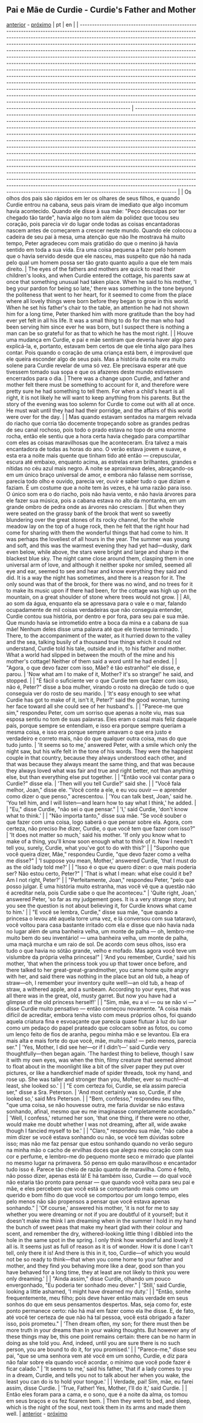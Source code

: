 ## Pai e Mãe de Curdie - Curdie's Father and Mother
[anterior](chapter-3.md) - [próximo](./chapter-5.md)
| pt                                                                                                                                                                                                                                                                                                                                                                                                                                                                                                                                                                                                                                                                                                                                                                                                                                                                                                                                                                                                                                                                          | en                                                                                                                                                                                                                                                                                                                                                                                                                                                                                                                                                                                                                                                                                                                                                                                                                                                                                                                                                                                                                                                                      |
| --------------------------------------------------------------------------------------------------------------------------------------------------------------------------------------------------------------------------------------------------------------------------------------------------------------------------------------------------------------------------------------------------------------------------------------------------------------------------------------------------------------------------------------------------------------------------------------------------------------------------------------------------------------------------------------------------------------------------------------------------------------------------------------------------------------------------------------------------------------------------------------------------------------------------------------------------------------------------------------------------------------------------------------------------------------------------- | ----------------------------------------------------------------------------------------------------------------------------------------------------------------------------------------------------------------------------------------------------------------------------------------------------------------------------------------------------------------------------------------------------------------------------------------------------------------------------------------------------------------------------------------------------------------------------------------------------------------------------------------------------------------------------------------------------------------------------------------------------------------------------------------------------------------------------------------------------------------------------------------------------------------------------------------------------------------------------------------------------------------------------------------------------------------------- |
| Os olhos dos pais são rápidos em ler os olhares de seus filhos, e quando Curdie entrou na cabana, seus pais viram de imediato que algo incomum havia acontecido. Quando ele disse à sua mãe: "Peço desculpas por ter chegado tão tarde", havia algo no tom além da polidez que tocou seu coração, pois parecia vir do lugar onde todas as coisas encantadoras nascem antes de começarem a crescer neste mundo. Quando ele colocou a cadeira de seu pai à mesa, uma atenção que não lhe mostrava há muito tempo, Peter agradeceu com mais gratidão do que o menino já havia sentido em toda a sua vida. Era uma coisa pequena a fazer pelo homem que o havia servido desde que ele nasceu, mas suspeito que não há nada pelo qual um homem possa ser tão grato quanto aquilo a que ele tem mais direito.                                                                                                                                                                                                                                                                     | The eyes of the fathers and mothers are quick to read their children's looks, and when Curdie entered the cottage, his parents saw at once that something unusual had taken place. When he said to his mother, 'I beg your pardon for being so late,' there was something in the tone beyond the politeness that went to her heart, for it seemed to come from the place where all lovely things were born before they began to grow in this world. When he set his father's chair to the table, an attention he had not shown him for a long time, Peter thanked him with more gratitude than the boy had ever yet felt in all his life. It was a small thing to do for the man who had been serving him since ever he was born, but I suspect there is nothing a man can be so grateful for as that to which he has the most right.                                                                                                                                                                                                                                   |
| Houve uma mudança em Curdie, e pai e mãe sentiram que deveria haver algo para explicá-la, e, portanto, estavam bem certos de que ele tinha algo para lhes contar. Pois quando o coração de uma criança está bem, é improvável que ele queira esconder algo de seus pais. Mas a história da noite era muito solene para Curdie revelar de uma só vez. Ele precisava esperar até que tivessem tomado sua sopa e que os afazeres deste mundo estivessem encerrados para o dia.                                                                                                                                                                                                                                                                                                                                                                                                                                                                                                                                                                                                 | There was a change upon Curdie, and father and mother felt there must be something to account for it, and therefore were pretty sure he had something to tell them. For when a child's heart is all right, it is not likely he will want to keep anything from his parents. But the story of the evening was too solemn for Curdie to come out with all at once. He must wait until they had had their porridge, and the affairs of this world were over for the day.                                                                                                                                                                                                                                                                                                                                                                                                                                                                                                                                                                                                   |
| Mas quando estavam sentados na margem relvada do riacho que corria tão docemente tropeçando sobre as grandes pedras de seu canal rochoso, pois todo o prado estava no topo de uma enorme rocha, então ele sentiu que a hora certa havia chegado para compartilhar com eles as coisas maravilhosas que lhe aconteceram. Era talvez a mais encantadora de todas as horas do ano. O verão estava jovem e suave, e esta era a noite mais quente que tinham tido até então — crepuscular, escura até embaixo, enquanto acima, as estrelas eram brilhantes, grandes e nítidas no céu azul mais negro. A noite se aproximava deles, abraçando-os em um único braço universal de amor, e embora não falasse nem sorrisse, parecia todo olho e ouvido, parecia ver, ouvir e saber tudo o que diziam e faziam. É um costume que a noite tem às vezes, e há uma razão para isso. O único som era o do riacho, pois não havia vento, e não havia árvores para ele fazer sua música, pois a cabana estava no alto da montanha, em um grande ombro de pedra onde as árvores não cresciam. | But when they were seated on the grassy bank of the brook that went so sweetly blundering over the great stones of its rocky channel, for the whole meadow lay on the top of a huge rock, then he felt that the right hour had come for sharing with them the wonderful things that had come to him. It was perhaps the loveliest of all hours in the year. The summer was young and soft, and this was the warmest evening they had yet had—dusky, dark even below, while above, the stars were bright and large and sharp in the blackest blue sky. The night came close around them, clasping them in one universal arm of love, and although it neither spoke nor smiled, seemed all eye and ear, seemed to see and hear and know everything they said and did. It is a way the night has sometimes, and there is a reason for it. The only sound was that of the brook, for there was no wind, and no trees for it to make its music upon if there had been, for the cottage was high up on the mountain, on a great shoulder of stone where trees would not grow. |
| Ali, ao som da água, enquanto ela se apressava para o vale e o mar, falando ocupadamente de mil coisas verdadeiras que não conseguia entender, Curdie contou sua história, por dentro e por fora, para seu pai e sua mãe. Que mundo havia se intrometido entre a boca da mina e a cabana de sua mãe! Nenhum deles disse uma palavra até que ele tivesse terminado.                                                                                                                                                                                                                                                                                                                                                                                                                                                                                                                                                                                                                                                                                                          | There, to the accompaniment of the water, as it hurried down to the valley and the sea, talking busily of a thousand true things which it could not understand, Curdie told his tale, outside and in, to his father and mother. What a world had slipped in between the mouth of the mine and his mother's cottage! Neither of them said a word until he had ended.                                                                                                                                                                                                                                                                                                                                                                                                                                                                                                                                                                                                                                                                                                     |
| "Agora, o que devo fazer com isso, Mãe? é tão estranho!" ele disse, e parou.                                                                                                                                                                                                                                                                                                                                                                                                                                                                                                                                                                                                                                                                                                                                                                                                                                                                                                                                                                                                | 'Now what am I to make of it, Mother? it's so strange!' he said, and stopped.                                                                                                                                                                                                                                                                                                                                                                                                                                                                                                                                                                                                                                                                                                                                                                                                                                                                                                                                                                                           |
| "É fácil o suficiente ver o que Curdie tem que fazer com isso, não é, Peter?" disse a boa mulher, virando o rosto na direção de tudo o que conseguia ver do rosto de seu marido.                                                                                                                                                                                                                                                                                                                                                                                                                                                                                                                                                                                                                                                                                                                                                                                                                                                                                            | 'It's easy enough to see what Curdie has got to make of it, isn't it, Peter?' said the good woman, turning her face toward all she could see of her husband's.                                                                                                                                                                                                                                                                                                                                                                                                                                                                                                                                                                                                                                                                                                                                                                                                                                                                                                          |
| "Parece-me que sim," respondeu Peter, com um sorriso que apenas a noite viu, mas sua esposa sentiu no tom de suas palavras. Eles eram o casal mais feliz daquele país, porque sempre se entendiam, e isso era porque sempre queriam a mesma coisa, e isso era porque sempre amavam o que era justo e verdadeiro e correto mais, não do que qualquer outra coisa, mas do que tudo junto.                                                                                                                                                                                                                                                                                                                                                                                                                                                                                                                                                                                                                                                                                     | 'It seems so to me,' answered Peter, with a smile which only the night saw, but his wife felt in the tone of his words. They were the happiest couple in that country, because they always understood each other, and that was because they always meant the same thing, and that was because they always loved what was fair and true and right better, not than anything else, but than everything else put together.                                                                                                                                                                                                                                                                                                                                                                                                                                                                                                                                                                                                                                                 |
| "Então você vai contar para o Curdie?" disse ela.                                                                                                                                                                                                                                                                                                                                                                                                                                                                                                                                                                                                                                                                                                                                                                                                                                                                                                                                                                                                                           | 'Then will you tell Curdie?' said she.                                                                                                                                                                                                                                                                                                                                                                                                                                                                                                                                                                                                                                                                                                                                                                                                                                                                                                                                                                                                                                  |
| "Você fala melhor, Joan," disse ele. "Você conte a ele, e eu vou ouvir — e aprender como dizer o que penso," acrescentou.                                                                                                                                                                                                                                                                                                                                                                                                                                                                                                                                                                                                                                                                                                                                                                                                                                                                                                                                                   | 'You can talk best, Joan,' said he. 'You tell him, and I will listen—and learn how to say what I think,' he added.                                                                                                                                                                                                                                                                                                                                                                                                                                                                                                                                                                                                                                                                                                                                                                                                                                                                                                                                                      |
| "Eu," disse Curdie, "não sei o que pensar."                                                                                                                                                                                                                                                                                                                                                                                                                                                                                                                                                                                                                                                                                                                                                                                                                                                                                                                                                                                                                                 | 'I,' said Curdie, 'don't know what to think.'                                                                                                                                                                                                                                                                                                                                                                                                                                                                                                                                                                                                                                                                                                                                                                                                                                                                                                                                                                                                                           |
| "Não importa tanto," disse sua mãe. "Se você souber o que fazer com uma coisa, logo saberá o que pensar sobre ela. Agora, com certeza, não preciso lhe dizer, Curdie, o que você tem que fazer com isso?"                                                                                                                                                                                                                                                                                                                                                                                                                                                                                                                                                                                                                                                                                                                                                                                                                                                                   | 'It does not matter so much,' said his mother. 'If only you know what to make of a thing, you'll know soon enough what to think of it. Now I needn't tell you, surely, Curdie, what you've got to do with this?'                                                                                                                                                                                                                                                                                                                                                                                                                                                                                                                                                                                                                                                                                                                                                                                                                                                        |
| "Suponho que você queira dizer, Mãe," respondeu Curdie, "que devo fazer como a velha me disse?"                                                                                                                                                                                                                                                                                                                                                                                                                                                                                                                                                                                                                                                                                                                                                                                                                                                                                                                                                                             | 'I suppose you mean, Mother,' answered Curdie, 'that I must do as the old lady told me?'                                                                                                                                                                                                                                                                                                                                                                                                                                                                                                                                                                                                                                                                                                                                                                                                                                                                                                                                                                                |
| "Isso é o que eu quero dizer: o que mais poderia ser? Não estou certo, Peter?"                                                                                                                                                                                                                                                                                                                                                                                                                                                                                                                                                                                                                                                                                                                                                                                                                                                                                                                                                                                              | 'That is what I mean: what else could it be? Am I not right, Peter?'                                                                                                                                                                                                                                                                                                                                                                                                                                                                                                                                                                                                                                                                                                                                                                                                                                                                                                                                                                                                    |
| "Perfeitamente, Joan," respondeu Peter, "pelo que posso julgar. É uma história muito estranha, mas você vê que a questão não é acreditar nela, pois Curdie sabe o que lhe aconteceu."                                                                                                                                                                                                                                                                                                                                                                                                                                                                                                                                                                                                                                                                                                                                                                                                                                                                                       | 'Quite right, Joan,' answered Peter, 'so far as my judgement goes. It is a very strange story, but you see the question is not about believing it, for Curdie knows what came to him.'                                                                                                                                                                                                                                                                                                                                                                                                                                                                                                                                                                                                                                                                                                                                                                                                                                                                                  |
| "E você se lembra, Curdie," disse sua mãe, "que quando a princesa o levou até aquela torre uma vez, e lá conversou com sua tataravó, você voltou para casa bastante irritado com ela e disse que não havia nada no lugar além de uma banheira velha, um monte de palha — oh, lembro-me muito bem do seu inventário! — uma banheira velha, um monte de palha, uma maçã murcha e um raio de sol. De acordo com seus olhos, isso era tudo o que havia no sótão grande, velho e mofado. Mas agora você teve um vislumbre da própria velha princesa!"                                                                                                                                                                                                                                                                                                                                                                                                                                                                                                                            | 'And you remember, Curdie,' said his mother, 'that when the princess took you up that tower once before, and there talked to her great-great-grandmother, you came home quite angry with her, and said there was nothing in the place but an old tub, a heap of straw—oh, I remember your inventory quite well!—an old tub, a heap of straw, a withered apple, and a sunbeam. According to your eyes, that was all there was in the great, old, musty garret. But now you have had a glimpse of the old princess herself!'                                                                                                                                                                                                                                                                                                                                                                                                                                                                                                                                              |
| "Sim, mãe, eu a vi — ou se não vi —" disse Curdie muito pensativo — então começou novamente. "A coisa mais difícil de acreditar, embora tenha visto com meus próprios olhos, foi quando aquela criatura fina e esvoaçante que parecia quase flutuar à luz do luar como um pedaço do papel prateado que colocam sobre as fotos, ou como um lenço feito de fios de aranha, pegou minha mão e se levantou. Ela era mais alta e mais forte do que você, mãe, muito mais! — pelo menos, parecia ser."                                                                                                                                                                                                                                                                                                                                                                                                                                                                                                                                                                            | 'Yes, Mother, I did see her—or if I didn't—' said Curdie very thoughtfully—then began again. 'The hardest thing to believe, though I saw it with my own eyes, was when the thin, filmy creature that seemed almost to float about in the moonlight like a bit of the silver paper they put over pictures, or like a handkerchief made of spider threads, took my hand, and rose up. She was taller and stronger than you, Mother, ever so much!—at least, she looked so.'                                                                                                                                                                                                                                                                                                                                                                                                                                                                                                                                                                                               |
| "E com certeza foi, Curdie, se ela assim parecia ser," disse a Sra. Peterson.                                                                                                                                                                                                                                                                                                                                                                                                                                                                                                                                                                                                                                                                                                                                                                                                                                                                                                                                                                                               | 'And most certainly was so, Curdie, if she looked so,' said Mrs Peterson.                                                                                                                                                                                                                                                                                                                                                                                                                                                                                                                                                                                                                                                                                                                                                                                                                                                                                                                                                                                               |
| "Bem, confesso," respondeu seu filho, "que uma coisa, se não houvesse outra, me faria duvidar se não estava sonhando, afinal, mesmo que eu me imaginasse completamente acordado."                                                                                                                                                                                                                                                                                                                                                                                                                                                                                                                                                                                                                                                                                                                                                                                                                                                                                           | 'Well, I confess,' returned her son, 'that one thing, if there were no other, would make me doubt whether I was not dreaming, after all, wide awake though I fancied myself to be.'                                                                                                                                                                                                                                                                                                                                                                                                                                                                                                                                                                                                                                                                                                                                                                                                                                                                                     |
| "Claro," respondeu sua mãe, "não cabe a mim dizer se você estava sonhando ou não, se você tem dúvidas sobre isso; mas não me faz pensar que estou sonhando quando no verão seguro na minha mão o cacho de ervilhas doces que alegra meu coração com sua cor e perfume, e lembro-me do pequeno monte seco e mirrado que plantei no mesmo lugar na primavera. Só penso em quão maravilhoso e encantador tudo isso é. Parece tão cheio de razão quanto de maravilha. Como é feito, não posso dizer, apenas está lá! E há também isso, Curdie — do qual você não estaria tão pronto para pensar — que quando você volta para seu pai e mãe, e eles percebem que você está se comportando mais como um querido e bom filho do que você se comportou por um longo tempo, eles pelo menos não são propensos a pensar que você estava apenas sonhando."                                                                                                                                                                                                                             | 'Of course,' answered his mother, 'it is not for me to say whether you were dreaming or not if you are doubtful of it yourself; but it doesn't make me think I am dreaming when in the summer I hold in my hand the bunch of sweet peas that make my heart glad with their colour and scent, and remember the dry, withered-looking little thing I dibbled into the hole in the same spot in the spring. I only think how wonderful and lovely it all is. It seems just as full of reason as it is of wonder. How it is done I can't tell, only there it is! And there is this in it, too, Curdie—of which you would not be so ready to think—that when you come home to your father and mother, and they find you behaving more like a dear, good son than you have behaved for a long time, they at least are not likely to think you were only dreaming.'                                                                                                                                                                                                            |
| "Ainda assim," disse Curdie, olhando um pouco envergonhado, "Eu poderia ter sonhado meu dever."                                                                                                                                                                                                                                                                                                                                                                                                                                                                                                                                                                                                                                                                                                                                                                                                                                                                                                                                                                             | 'Still,' said Curdie, looking a little ashamed, 'I might have dreamed my duty.'                                                                                                                                                                                                                                                                                                                                                                                                                                                                                                                                                                                                                                                                                                                                                                                                                                                                                                                                                                                         |
| "Então, sonhe frequentemente, meu filho; pois deve haver então mais verdade em seus sonhos do que em seus pensamentos despertos. Mas, seja como for, este ponto permanece certo: não há mal em fazer como ela lhe disse. E, de fato, até você ter certeza de que não há tal pessoa, você está obrigado a fazer isso, pois prometeu."                                                                                                                                                                                                                                                                                                                                                                                                                                                                                                                                                                                                                                                                                                                                        | 'Then dream often, my son; for there must then be more truth in your dreams than in your waking thoughts. But however any of these things may be, this one point remains certain: there can be no harm in doing as she told you. And, indeed, until you are sure there is no such person, you are bound to do it, for you promised.'                                                                                                                                                                                                                                                                                                                                                                                                                                                                                                                                                                                                                                                                                                                                    |
| "Parece-me," disse seu pai, "que se uma senhora vem até você em um sonho, Curdie, e diz para não falar sobre ela quando você acordar, o mínimo que você pode fazer é ficar calado."                                                                                                                                                                                                                                                                                                                                                                                                                                                                                                                                                                                                                                                                                                                                                                                                                                                                                         | 'It seems to me,' said his father, 'that if a lady comes to you in a dream, Curdie, and tells you not to talk about her when you wake, the least you can do is to hold your tongue.'                                                                                                                                                                                                                                                                                                                                                                                                                                                                                                                                                                                                                                                                                                                                                                                                                                                                                    |
| Verdade, pai! Sim, mãe, eu farei assim, disse Curdie.                                                                                                                                                                                                                                                                                                                                                                                                                                                                                                                                                                                                                                                                                                                                                                                                                                                                                                                                                                                                                       | 'True, Father! Yes, Mother, I'll do it,' said Curdie.                                                                                                                                                                                                                                                                                                                                                                                                                                                                                                                                                                                                                                                                                                                                                                                                                                                                                                                                                                                                                   |
| Então eles foram para a cama, e o sono, que é a noite da alma, os tomou em seus braços e os fez ficarem bem.                                                                                                                                                                                                                                                                                                                                                                                                                                                                                                                                                                                                                                                                                                                                                                                                                                                                                                                                                                | Then they went to bed, and sleep, which is the night of the soul, next took them in its arms and made them well.                                                                                                                                                                                                                                                                                                                                                                                                                                                                                                                                                                                                                                                                                                                                                                                                                                                                                                                                                        |
[anterior](chapter-3.md) - [próximo](./chapter-5.md)